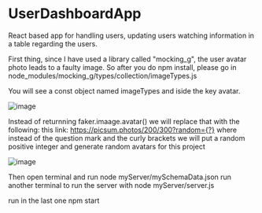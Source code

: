 # UserDashboardApp
React based app for handling users, updating users watching information in a table regarding the users.


First thing, since I have used a library called "mocking_g", the user avatar photo leads to 
a faulty image. So after you do npm install, please go in node_modules/mocking_g/types/collection/imageTypes.js

You will see a const object named imageTypes and iside the key avatar.

![image](https://github.com/eladgl/UserDashboardApp/assets/59554824/544df881-c955-4a93-8d7c-576921f54283)


Instead of returnning faker.imaage.avatar() we will replace that with the following: 
this link: https://picsum.photos/200/300?random={?} where instead of the question mark and the curly brackets we will put a random positive integer and generate random avatars for this project


![image](https://github.com/eladgl/UserDashboardApp/assets/59554824/ce85311e-838c-48c5-8121-b6883c289cce)


Then open terminal and run node myServer/mySchemaData.json
run another terminal to run the server with node myServer/server.js

run in the last one npm start

